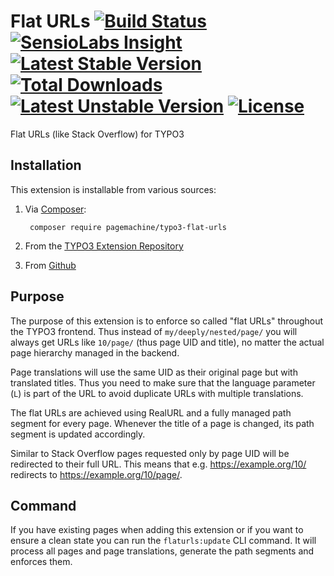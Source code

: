 # Flat URLs [![Build Status](https://travis-ci.org/pagemachine/typo3-flat-urls.svg)](https://travis-ci.org/pagemachine/typo3-flat-urls) [![SensioLabs Insight](https://img.shields.io/sensiolabs/i/06be6cdf-dfd5-4d6d-8051-b78b963e590b.svg)](https://insight.sensiolabs.com/projects/06be6cdf-dfd5-4d6d-8051-b78b963e590b) [![Latest Stable Version](https://poser.pugx.org/pagemachine/typo3-flat-urls/v/stable)](https://packagist.org/packages/pagemachine/typo3-flat-urls) [![Total Downloads](https://poser.pugx.org/pagemachine/typo3-flat-urls/downloads)](https://packagist.org/packages/pagemachine/typo3-flat-urls) [![Latest Unstable Version](https://poser.pugx.org/pagemachine/typo3-flat-urls/v/unstable)](https://packagist.org/packages/pagemachine/typo3-flat-urls) [![License](https://poser.pugx.org/pagemachine/typo3-flat-urls/license)](https://packagist.org/packages/pagemachine/typo3-flat-urls)

Flat URLs (like Stack Overflow) for TYPO3

## Installation

This extension is installable from various sources:

1. Via [Composer](https://packagist.org/packages/pagemachine/typo3-flat-urls):

        composer require pagemachine/typo3-flat-urls

2. From the [TYPO3 Extension Repository](https://extensions.typo3.org/extension/flat_urls/)
3. From [Github](https://github.com/pagemachine/typo3-flat-urls/releases)

## Purpose

The purpose of this extension is to enforce so called "flat URLs" throughout the TYPO3 frontend. Thus instead of `my/deeply/nested/page/` you will always get URLs like `10/page/` (thus page UID and title), no matter the actual page hierarchy managed in the backend.

Page translations will use the same UID as their original page but with translated titles. Thus you need to make sure that the language parameter (`L`) is part of the URL to avoid duplicate URLs with multiple translations.

The flat URLs are achieved using RealURL and a fully managed path segment for every page. Whenever the title of a page is changed, its path segment is updated accordingly.

Similar to Stack Overflow pages requested only by page UID will be redirected to their full URL. This means that e.g. https://example.org/10/ redirects to https://example.org/10/page/.

## Command

If you have existing pages when adding this extension or if you want to ensure a clean state you can run the `flaturls:update` CLI command. It will process all pages and page translations, generate the path segments and enforces them.
